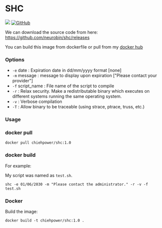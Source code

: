 # SHC
[![](https://img.shields.io/badge/Author-Chieh-blue?style=for-the-badge&logo=appveyor)](https://hackmd.io/@Chieh) [![GitHub](https://img.shields.io/badge/Docker-v1.0-%23121011.svg?style=for-the-badge&logo=docker&logoColor=white)](https://github.com/chiehpower) 

We can download the source code from here: https://github.com/neurobin/shc/releases

You can build this image from dockerfile or pull from my [docker hub]()

### Options

- `-e` date : Expiration date in dd/mm/yyyy format [none]
- `-m` message : message to display upon expiration ["Please contact your provider"]
- `-f` script_name : File name of the script to compile
- `-r` : Relax security. Make a redistributable binary which executes on different systems running the same operating system.
- `-v` : Verbose compilation
- `-T` : Allow binary to be traceable (using strace, ptrace, truss, etc.)

### Usage

### docker pull

```
docker pull chiehpower/shc:1.0
```
### docker build
For example:

My script was named as `test.sh`.

```
shc -e 01/06/2030 -m "Please contact the administrator." -r -v -f test.sh
```


### Docker

Build the image:

```
docker build -t chiehpower/shc:1.0 .
```